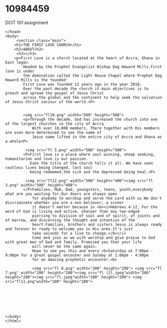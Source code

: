 # 10984459
DCIT 101 assignment
<!DOCTYPE html>

<html>
   <head>
    <meta charset="utf-8">
    <meta name="description" contents="This is the description">
       <title>10984459</title>
       <link rel="stylesheet" href="style.css">

    </head>
    <body>
         <section class="main">
        <h1>THE FIRST LOVE CHURCH</h1>
        <h2>ABOUT<h2>
         <h3></h3>    
        <p>First Love is a church located at the heart of Accra, Ghana in East legon.
            Headed by the Prophet Evangelist Bishop Dag Heward Mills.First love is under 
            the domination called the Light House Chapel where Prophet Dag Heward Mills is the founded'
            First Love was founded 12 years ago in the year 2010.
            Over the past decade the church it main objectives is to preach and spread the gospel of Jesus Christ 
            across the global and the continent to help seek the salvation of Jesus Christ saviour of the world.<P>
        

            <img src="fl10.png" width="500" height="500">
            <p>Through the decade, God has increased the church into one of the largest churches in the city of Accra
                With over 10,000 members, There together with His members are even more determined to see the name of
                Jesus name lifted in the entire city of Accra and Ghana as a whole<P>

             <img src="fl 5.png" width="500" height="500">
            <P>First love is a place where soul winning, sheep seeking, humanitarian and love is our passion.
               Even the title of the church tells it all. We have seen coutless lives being changed, lost soul
               being redeemed,the sick and the depressed being heal.<P>

             <img src="fl12.png" width="500" height="400"><img src="fl 3.png" width="500" height="400">
            </P>Families, Mum, Dad, youngsters, teens, youth,everybody what are you waiting for,Our doors are always open 
                for anybody to worship and serve the Lord with us.We don't discriminate whether you are a non believer, a sinner 
                it doesn't matter because in <b><i>Hebrews 4:12, For the word of God is living and active, sharper than any two-edged
                piercing to division of soul and of spirit, of joints and of marrow, and discerning the thought and intention of the 
                heart.Families, brothers and sisters Jesus is always ready and forever br ready to welcome you in His arms.It's just
                take seconds for a live to change.</b></i>
                Come and join as we with worship and give praise to God with great men of God and family. Promised you that your life 
                will never be the same again.
                Hope to see you this and every <b>Saturday at 7:00pm - 9:00pm for a great gospel encouter and Sunday at 1:00pm - 4:00pm
                for an amazing prophetic encounter.<b>

                <img src="fl 8.png" width="200" height="200"> <img src="fl 7.png" width="200" height="200"><img src="fl (2).jpeg"width="200" height="200"><img src="fl.jpeg"width="200" height="200"> <img src="fl11.png"width="200" height="200">
                

        
        
            


    </body>
    </html>
